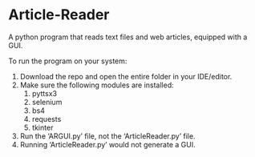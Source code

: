 # Article-Reader

A python program that reads text files and web articles, equipped with a GUI.

To run the program on your system:
1. Download the repo and open the entire folder in your IDE/editor.
2. Make sure the following modules are installed:
    1. pyttsx3
    2. selenium
    3. bs4
    4. requests
    5. tkinter
4. Run the ‘ARGUI.py’ file, not the ‘ArticleReader.py’ file.
5. Running ‘ArticleReader.py’ would not generate a GUI.
